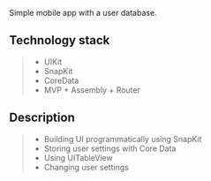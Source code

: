 Simple mobile app with a user database.

## Technology stack
> - UIKit
> - SnapKit
> - CoreData
> - MVP + Assembly + Router

## Description
> - Building UI programmatically using SnapKit
> - Storing user settings with Сore Data
> - Using UITableView 
> - Сhanging user settings


